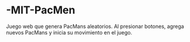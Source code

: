 # -MIT-PacMen
Juego web que genera PacMans aleatorios. Al presionar botones, agrega nuevos PacMans y inicia su movimiento en el juego.
